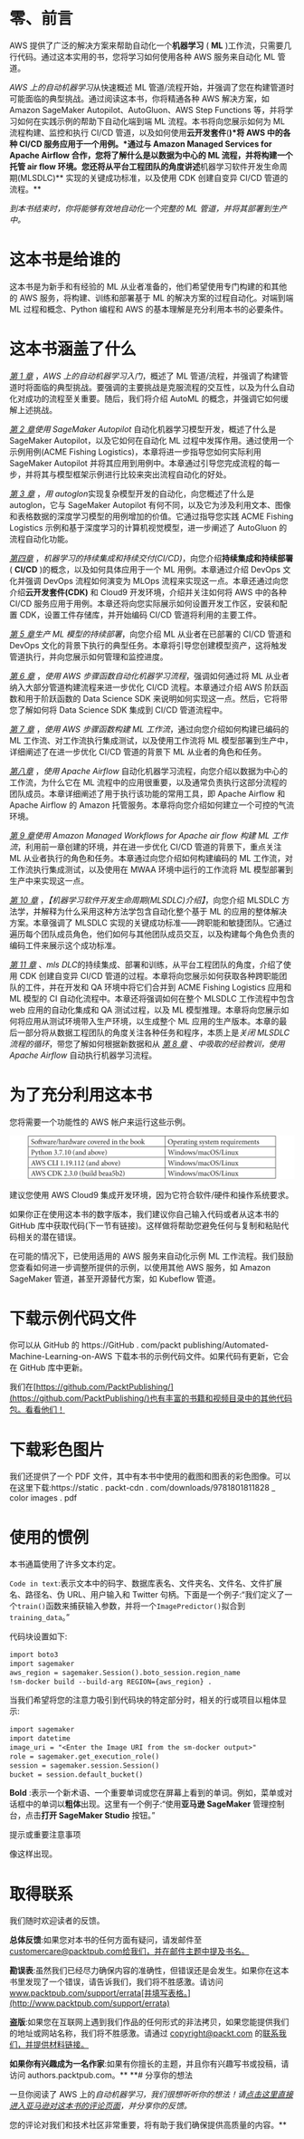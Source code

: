 

# 零、前言

AWS 提供了广泛的解决方案来帮助自动化一个**机器学习** ( **ML** )工作流，只需要几行代码。通过这本实用的书，您将学习如何使用各种 AWS 服务来自动化 ML 管道。

*AWS 上的自动机器学习*从快速概述 ML 管道/流程开始，并强调了您在构建管道时可能面临的典型挑战。通过阅读这本书，你将精通各种 AWS 解决方案，如 Amazon SageMaker Autopilot、AutoGluon、AWS Step Functions 等，并将学习如何在实践示例的帮助下自动化端到端 ML 流程。本书将向您展示如何为 ML 流程构建、监控和执行 CI/CD 管道，以及如何使用**云开发套件**(**)*将 AWS 中的各种 CI/CD 服务应用于一个用例。*通过与 Amazon Managed Services for Apache Airflow 合作，您将了解什么是以数据为中心的 ML 流程，并将构建一个托管 air flow 环境。您还将从平台工程团队的角度讲述**机器学习软件开发生命周期(MLSDLC)** 实现的关键成功标准，以及使用 CDK 创建自变异 CI/CD 管道的流程。**

 **到本书结束时，你将能够有效地自动化一个完整的 ML 管道，并将其部署到生产中*。*

# 这本书是给谁的

这本书是为新手和有经验的 ML 从业者准备的，他们希望使用专门构建的和其他的 AWS 服务，将构建、训练和部署基于 ML 的解决方案的过程自动化。对端到端 ML 过程和概念、Python 编程和 AWS 的基本理解是充分利用本书的必要条件。

# 这本书涵盖了什么

[*第 1 章*](B17649_01_ePub.xhtml#_idTextAnchor015) ，*AWS 上的自动机器学习入门*，概述了 ML 管道/流程，并强调了构建管道时将面临的典型挑战。要强调的主要挑战是克服流程的交互性，以及为什么自动化对成功的流程至关重要。随后，我们将介绍 AutoML 的概念，并强调它如何缓解上述挑战。

[*第 2 章*](B17649_02_ePub.xhtml#_idTextAnchor032)*使用 SageMaker Autopilot* 自动化机器学习模型开发，概述了什么是 SageMaker Autopilot，以及它如何在自动化 ML 过程中发挥作用。通过使用一个示例用例(ACME Fishing Logistics)，本章将进一步指导您如何实际利用 SageMaker Autopilot 并将其应用到用例中。本章通过引导您完成流程的每一步，并将其与模型框架示例进行比较来突出流程自动化的好处。

[*第 3 章*](B17649_03_ePub.xhtml#_idTextAnchor048) ，*用 autoglon*实现复杂模型开发的自动化，向您概述了什么是 autoglon，它与 SageMaker Autopilot 有何不同，以及它为涉及利用文本、图像和表格数据的深度学习模型的用例增加的价值。它通过指导您实践 ACME Fishing Logistics 示例和基于深度学习的计算机视觉模型，进一步阐述了 AutoGluon 的流程自动化功能。

[*第四章*](B17649_04_ePub.xhtml#_idTextAnchor061) ，*机器学习的持续集成和持续交付(CI/CD)*，向您介绍**持续集成和持续部署** ( **CI/CD** )的概念，以及如何具体应用于一个 ML 用例。本章通过介绍 DevOps 文化并强调 DevOps 流程如何演变为 MLOps 流程来实现这一点。本章还通过向您介绍**云开发套件(CDK)** 和 Cloud9 开发环境，介绍并关注如何将 AWS 中的各种 CI/CD 服务应用于用例。本章还将向您实际展示如何设置开发工作区，安装和配置 CDK，设置工件存储库，并开始编码 CI/CD 管道将利用的主要工件。

[*第 5 章*](B17649_05_ePub.xhtml#_idTextAnchor078)*生产 ML 模型的持续部署*，向您介绍 ML 从业者在已部署的 CI/CD 管道和 DevOps 文化的背景下执行的典型任务。本章将引导您创建模型资产，这将触发管道执行，并向您展示如何管理和监控进度。

[*第 6 章*](B17649_06_ePub.xhtml#_idTextAnchor094) ，*使用 AWS 步骤函数自动化机器学习流程*，强调如何通过将 ML 从业者纳入大部分管道构建流程来进一步优化 CI/CD 流程。本章通过介绍 AWS 阶跃函数和用于阶跃函数的 Data Science SDK 来说明如何实现这一点。然后，它将带您了解如何将 Data Science SDK 集成到 CI/CD 管道流程中。

[*第 7 章*](B17649_07_ePub.xhtml#_idTextAnchor106) ，*使用 AWS 步骤函数构建 ML 工作流*，通过向您介绍如何构建已编码的 ML 工作流、对工作流执行集成测试，以及使用工作流将 ML 模型部署到生产中，详细阐述了在进一步优化 CI/CD 管道的背景下 ML 从业者的角色和任务。

[*第八章*](B17649_08_ePub.xhtml#_idTextAnchor115) ，*使用 Apache Airflow* 自动化机器学习流程，向您介绍以数据为中心的工作流，为什么它在 ML 流程中的应用很重要，以及通常负责执行这部分流程的团队成员。本章详细阐述了用于执行该功能的常用工具，即 Apache Airflow 和 Apache Airflow 的 Amazon 托管服务。本章将向您介绍如何建立一个可控的气流环境。

[*第 9 章*](B17649_09_ePub.xhtml#_idTextAnchor123)*使用 Amazon Managed Workflows for Apache air flow 构建 ML 工作流*，利用前一章创建的环境，并在进一步优化 CI/CD 管道的背景下，重点关注 ML 从业者执行的角色和任务。本章通过向您介绍如何构建编码的 ML 工作流，对工作流执行集成测试，以及使用在 MWAA 环境中运行的工作流将 ML 模型部署到生产中来实现这一点。

[*第 10 章*](B17649_10_ePub.xhtml#_idTextAnchor133) ，*【机器学习软件开发生命周期(MLSDLC)介绍】*，向您介绍 MLSDLC 方法学，并解释为什么采用这种方法学包含自动化整个基于 ML 的应用的整体解决方案。本章强调了 MLSDLC 实现的关键成功标准——跨职能和敏捷团队。它通过遍历每个团队成员角色，他们如何与其他团队成员交互，以及构建每个角色负责的编码工件来展示这个成功标准。

[*第 11 章*](B17649_11_ePub.xhtml#_idTextAnchor149) 、*mls DLC*的持续集成、部署和训练，从平台工程团队的角度，介绍了使用 CDK 创建自变异 CI/CD 管道的过程。本章将向您展示如何获取各种跨职能团队的工件，并在开发和 QA 环境中将它们合并到 ACME Fishing Logistics 应用和 ML 模型的 CI 自动化流程中。本章还将强调如何在整个 MLSDLC 工作流程中包含 web 应用的自动化集成和 QA 测试过程，以及 ML 模型推理。本章将向您展示如何将应用从测试环境带入生产环境，以生成整个 ML 应用的生产版本。本章的最后一部分将从数据工程团队的角度关注各种任务和程序，本质上是*关闭 MLSDLC 流程的循环*，带您了解如何根据新数据和从 [*第 8 章*](B17649_08_ePub.xhtml#_idTextAnchor115) 、*中吸取的经验教训，使用 Apache Airflow* 自动执行机器学习流程。

# 为了充分利用这本书

您将需要一个功能性的 AWS 帐户来运行这些示例。

![](img/B17649_Preface_table_1.1.jpg)

建议您使用 AWS Cloud9 集成开发环境，因为它符合软件/硬件和操作系统要求。

如果你正在使用这本书的数字版本，我们建议你自己输入代码或者从这本书的 GitHub 库中获取代码(下一节有链接)。这样做将帮助您避免任何与复制和粘贴代码相关的潜在错误。

在可能的情况下，已使用适用的 AWS 服务来自动化示例 ML 工作流程。我们鼓励您查看如何进一步调整所提供的示例，以使用其他 AWS 服务，如 Amazon SageMaker 管道，甚至开源替代方案，如 Kubeflow 管道。

# 下载示例代码文件

你可以从 GitHub 的 https://GitHub . com/packt publishing/Automated-Machine-Learning-on-AWS 下载本书的示例代码文件。如果代码有更新，它会在 GitHub 库中更新。

我们在[https://github.com/PacktPublishing/](https://github.com/PacktPublishing/)也有丰富的书籍和视频目录中的其他代码包。看看他们！

# 下载彩色图片

我们还提供了一个 PDF 文件，其中有本书中使用的截图和图表的彩色图像。可以在这里下载:https://static . packt-cdn . com/downloads/9781801811828 _ color images . pdf

# 使用的惯例

本书通篇使用了许多文本约定。

`Code in text`:表示文本中的码字、数据库表名、文件夹名、文件名、文件扩展名、路径名、伪 URL、用户输入和 Twitter 句柄。下面是一个例子:“我们定义了一个`train()`函数来捕获输入参数，并将一个`ImagePredictor()`拟合到`training_data`。”

代码块设置如下:

```
import boto3 
import sagemaker
aws_region = sagemaker.Session().boto_session.region_name
!sm-docker build --build-arg REGION={aws_region} .
```

当我们希望将您的注意力吸引到代码块的特定部分时，相关的行或项目以粗体显示:

```
import sagemaker
import datetime
image_uri = "<Enter the Image URI from the sm-docker output>"
role = sagemaker.get_execution_role()
session = sagemaker.session.Session()
bucket = session.default_bucket()
```

**Bold** :表示一个新术语、一个重要单词或您在屏幕上看到的单词。例如，菜单或对话框中的单词以**粗体**出现。这里有一个例子:“使用**亚马逊 SageMaker** 管理控制台，点击**打开 SageMaker Studio** 按钮。”

提示或重要注意事项

像这样出现。

# 取得联系

我们随时欢迎读者的反馈。

**总体反馈**:如果您对本书的任何方面有疑问，请发邮件至 customercare@packtpub.com[给我们，并在邮件主题中提及书名。](mailto:customercare@packtpub.com)

**勘误表**:虽然我们已经尽力确保内容的准确性，但错误还是会发生。如果你在这本书里发现了一个错误，请告诉我们，我们将不胜感激。请访问 www.packtpub.com/support/errata[并填写表格。](http://www.packtpub.com/support/errata)

**盗版**:如果您在互联网上遇到我们作品的任何形式的非法拷贝，如果您能提供我们的地址或网站名称，我们将不胜感激。请通过 copyright@packt.com 的[联系我们，并提供材料链接。](mailto:copyright@packt.com)

**如果你有兴趣成为一名作家**:如果有你擅长的主题，并且你有兴趣写书或投稿，请访问 authors.packtpub.com。**  **# 分享你的想法

一旦你阅读了 AWS 上的*自动机器学习，我们很想听听你的想法！请[点击这里直接进入亚马逊对这本书的评论页面](https://packt.link/r/1801811822)，并分享你的反馈。*

您的评论对我们和技术社区非常重要，将有助于我们确保提供高质量的内容。**